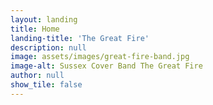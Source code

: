 ```yaml
---
layout: landing
title: Home
landing-title: 'The Great Fire'
description: null
image: assets/images/great-fire-band.jpg
image-alt: Sussex Cover Band The Great Fire
author: null
show_tile: false
---
```

